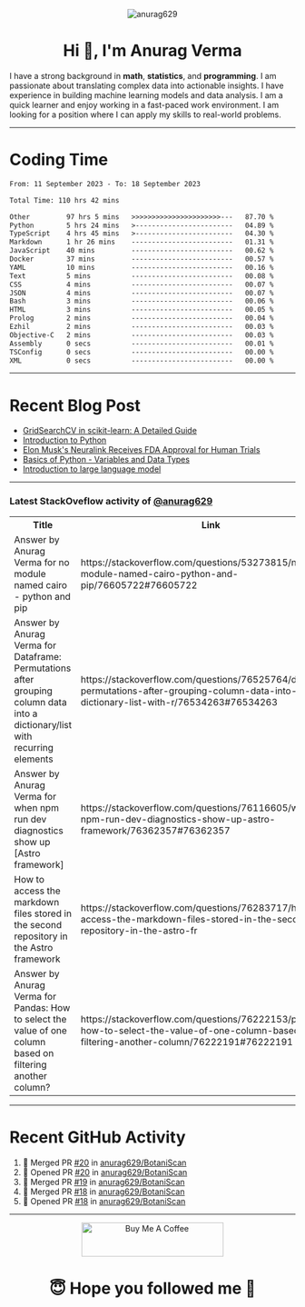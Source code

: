 

<p align="center"> <img src="https://komarev.com/ghpvc/?username=anurag629&label=Profile%20views&color=0e75b6&style=flat" alt="anurag629" /> </p>

<h1 align="center">Hi 👋, I'm Anurag Verma</h1>

I have a strong background in **math**, **statistics**, and **programming**. I am passionate about translating complex data into actionable insights. I have experience in building machine learning models and data analysis. I am a quick learner and enjoy working in a fast-paced work environment. I am looking for a position where I can apply my skills to real-world problems.

---

# Coding Time 
<!--START_SECTION:waka-->

```txt
From: 11 September 2023 - To: 18 September 2023

Total Time: 110 hrs 42 mins

Other         97 hrs 5 mins   >>>>>>>>>>>>>>>>>>>>>>---   87.70 %
Python        5 hrs 24 mins   >------------------------   04.89 %
TypeScript    4 hrs 45 mins   >------------------------   04.30 %
Markdown      1 hr 26 mins    -------------------------   01.31 %
JavaScript    40 mins         -------------------------   00.62 %
Docker        37 mins         -------------------------   00.57 %
YAML          10 mins         -------------------------   00.16 %
Text          5 mins          -------------------------   00.08 %
CSS           4 mins          -------------------------   00.07 %
JSON          4 mins          -------------------------   00.07 %
Bash          3 mins          -------------------------   00.06 %
HTML          3 mins          -------------------------   00.05 %
Prolog        2 mins          -------------------------   00.04 %
Ezhil         2 mins          -------------------------   00.03 %
Objective-C   2 mins          -------------------------   00.03 %
Assembly      0 secs          -------------------------   00.01 %
TSConfig      0 secs          -------------------------   00.00 %
XML           0 secs          -------------------------   00.00 %
```

<!--END_SECTION:waka-->


---
# Recent Blog Post

<!-- BLOG-POST-LIST:START -->
- [GridSearchCV in scikit-learn: A Detailed Guide](https://codercops.tech/blog/gridsearchcv-in-scikit-learn-a-detailed-guide)
- [Introduction to Python](https://codercops.tech/blog/python-tutorial/introduction-to-python)
- [Elon Musk&#39;s Neuralink Receives FDA Approval for Human Trials](https://codercops.tech/blog/elon-musks-neuralink-receives-fda-approval-for-human-trials)
- [Basics of Python - Variables and Data Types](https://codercops.tech/blog/python-basics-of-python-variables-and-data-types)
- [Introduction to large language model](https://codercops.tech/blog/introduction-to-large-language-model)
<!-- BLOG-POST-LIST:END -->

---

### Latest StackOveflow activity of [@anurag629](https://github.com/anurag629)
<table>
  <tr><th>Title</th><th>Link</th></tr>
  <!-- STACKOVERFLOW:START --><tr><td>Answer by Anurag Verma for no module named cairo - python and pip</td><td>https://stackoverflow.com/questions/53273815/no-module-named-cairo-python-and-pip/76605722#76605722</td></tr><tr><td>Answer by Anurag Verma for Dataframe: Permutations after grouping column data into a dictionary/list with recurring elements</td><td>https://stackoverflow.com/questions/76525764/dataframe-permutations-after-grouping-column-data-into-a-dictionary-list-with-r/76534263#76534263</td></tr><tr><td>Answer by Anurag Verma for when npm run dev diagnostics show up [Astro framework]</td><td>https://stackoverflow.com/questions/76116605/when-npm-run-dev-diagnostics-show-up-astro-framework/76362357#76362357</td></tr><tr><td>How to access the markdown files stored in the second repository in the Astro framework</td><td>https://stackoverflow.com/questions/76283717/how-to-access-the-markdown-files-stored-in-the-second-repository-in-the-astro-fr</td></tr><tr><td>Answer by Anurag Verma for Pandas: How to select the value of one column based on filtering another column?</td><td>https://stackoverflow.com/questions/76222153/pandas-how-to-select-the-value-of-one-column-based-on-filtering-another-column/76222191#76222191</td></tr><!-- STACKOVERFLOW:END -->
</table>

---

# Recent GitHub Activity
<!--START_SECTION:activity-->
1. 🎉 Merged PR [#20](https://github.com/anurag629/BotaniScan/pull/20) in [anurag629/BotaniScan](https://github.com/anurag629/BotaniScan)
2. 💪 Opened PR [#20](https://github.com/anurag629/BotaniScan/pull/20) in [anurag629/BotaniScan](https://github.com/anurag629/BotaniScan)
3. 🎉 Merged PR [#19](https://github.com/anurag629/BotaniScan/pull/19) in [anurag629/BotaniScan](https://github.com/anurag629/BotaniScan)
4. 🎉 Merged PR [#18](https://github.com/anurag629/BotaniScan/pull/18) in [anurag629/BotaniScan](https://github.com/anurag629/BotaniScan)
5. 💪 Opened PR [#18](https://github.com/anurag629/BotaniScan/pull/18) in [anurag629/BotaniScan](https://github.com/anurag629/BotaniScan)
<!--END_SECTION:activity-->

---

<p align="center"> 
<a href="https://www.buymeacoffee.com/anurag629" target="_blank"><img src="https://cdn.buymeacoffee.com/buttons/default-orange.png" alt="Buy Me A Coffee" height="60" width="250"></a>
</p>


<h1 align="center"> 😇 Hope you followed me 🥰  </h1>
